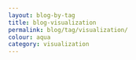 ```yaml
---
layout: blog-by-tag
title: blog-visualization
permalink: blog/tag/visualization/
colour: aqua
category: visualization
---
```

